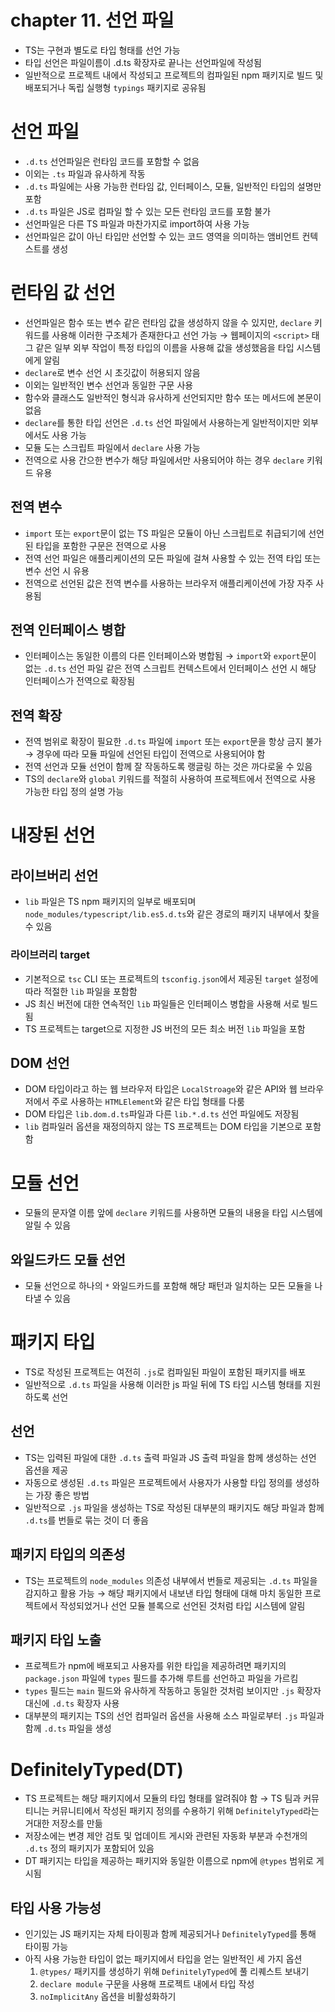 # chapter 11. 선언 파일

- TS는 구현과 별도로 타입 형태를 선언 가능
- 타입 선언은 파일이름이 .d.ts 확장자로 끝나는 선언파일에 작성됨
- 일반적으로 프로젝트 내에서 작성되고 프로젝트의 컴파일된 npm 패키지로 빌드 및 배포되거나 독립 실행형 `typings` 패키지로 공유됨

# 선언 파일

- `.d.ts` 선언파일은 런타임 코드를 포함할 수 없음
- 이외는 `.ts` 파일과 유사하게 작동
- `.d.ts` 파일에는 사용 가능한 런타임 값, 인터페이스, 모듈, 일반적인 타입의 설명만 포함
- `.d.ts` 파일은 JS로 컴파일 할 수 있는 모든 런타임 코드를 포함 불가
- 선언파일은 다른 TS 파일과 마찬가지로 import하여 사용 가능
- 선언파일은 값이 아닌 타입만 선언할 수 있는 코드 영역을 의미하는 앰비언트 컨텍스트를 생성

# 런타임 값 선언

- 선언파일은 함수 또는 변수 같은 런타임 값을 생성하지 않을 수 있지만, `declare` 키워드를 사용해 이러한 구조체가 존재한다고 선언 가능
  → 웹페이지의 `<script>` 태그 같은 일부 외부 작업이 특정 타입의 이름을 사용해 값을 생성했음을 타입 시스템에게 알림
- `declare`로 변수 선언 시 초깃값이 허용되지 않음
- 이외는 일반적인 변수 선언과 동일한 구문 사용
- 함수와 클래스도 일반적인 형식과 유사하게 선언되지만 함수 또는 메서드에 본문이 없음
- `declare`를 통한 타입 선언은 `.d.ts` 선언 파일에서 사용하는게 일반적이지만 외부에서도 사용 가능
- 모듈 도는 스크립트 파일에서 `declare` 사용 가능
- 전역으로 사용 간으한 변수가 해당 파일에서만 사용되어야 하는 경우 `declare` 키워드 유용

## 전역 변수

- `import` 또는 `export`문이 없는 TS 파일은 모듈이 아닌 스크립트로 취급되기에 선언된 타입을 포함한 구문은 전역으로 사용
- 전역 선언 파일은 애플리케이션의 모든 파일에 걸쳐 사용할 수 있는 전역 타입 또는 변수 선언 시 유용
- 전역으로 선언된 값은 전역 변수를 사용하는 브라우저 애플리케이션에 가장 자주 사용됨

## 전역 인터페이스 병합

- 인터페이스는 동일한 이름의 다른 인터페이스와 병합됨
  → `import`와 `export`문이 없는 `.d.ts` 선언 파일 같은 전역 스크립트 컨텍스트에서 인터페이스 선언 시 해당 인터페이스가 전역으로 확장됨

## 전역 확장

- 전역 범위로 확장이 필요한 `.d.ts` 파일에 `import` 또는 `export`문을 항상 금지 불가
  → 경우에 따라 모듈 파일에 선언된 타입이 전역으로 사용되어야 함
- 전역 선언과 모듈 선언이 함께 잘 작동하도록 랭글링 하는 것은 까다로울 수 있음
- TS의 `declare`와 `global` 키워드를 적절히 사용하여 프로젝트에서 전역으로 사용 가능한 타입 정의 설명 가능

# 내장된 선언

## 라이브버리 선언

- `lib` 파일은 TS npm 패키지의 일부로 배포되며 `node_modules/typescript/lib.es5.d.ts`와 같은 경로의 패키지 내부에서 찾을 수 있음

### 라이브러리 target

- 기본적으로 `tsc` CLI 또는 프로젝트의 `tsconfig.json`에서 제공된 `target` 설정에 따라 적절한 `lib` 파일을 포함함
- JS 최신 버전에 대한 연속적인 `lib` 파일들은 인터페이스 병합을 사용해 서로 빌드 됨
- TS 프로젝트는 target으로 지정한 JS 버전의 모든 최소 버전 `lib` 파일을 포함

## DOM 선언

- DOM 타입이라고 하는 웹 브라우저 타입은 `LocalStroage`와 같은 API와 웹 브라우저에서 주로 사용하는 `HTMLElement`와 같은 타입 형태를 다룸
- DOM 타입은 `lib.dom.d.ts`파일과 다른 `lib.*.d.ts` 선언 파일에도 저장됨
- `lib` 컴파일러 옵션을 재정의하지 않는 TS 프로젝트는 DOM 타입을 기본으로 포함함

# 모듈 선언

- 모듈의 문자열 이름 앞에 `declare` 키워드를 사용하면 모듈의 내용을 타입 시스템에 알릴 수 있음

## 와일드카드 모듈 선언

- 모듈 선언으로 하나의 `*` 와일드카드를 포함해 해당 패턴과 일치하는 모든 모듈을 나타낼 수 있음

# 패키지 타입

- TS로 작성된 프로젝트는 여전히 `.js`로 컴파일된 파일이 포함된 패키지를 배포
- 일반적으로 `.d.ts` 파일을 사용해 이러한 js 파일 뒤에 TS 타입 시스템 형태를 지원하도록 선언

## 선언

- TS는 입력된 파일에 대한 `.d.ts` 출력 파일과 JS 출력 파일을 함께 생성하는 선언 옵션을 제공
- 자동으로 생성된 `.d.ts` 파일은 프로젝트에서 사용자가 사용할 타입 정의를 생성하는 가장 좋은 방법
- 일반적으로 `.js` 파일을 생성하는 TS로 작성된 대부분의 패키지도 해당 파일과 함께 `.d.ts`를 번들로 묶는 것이 더 좋음

## 패키지 타입의 의존성

- TS는 프로젝트의 `node_modules` 의존성 내부에서 번들로 제공되는 `.d.ts` 파일을 감지하고 활용 가능
  → 해당 패키지에서 내보낸 타입 형태에 대해 마치 동일한 프로젝트에서 작성되었거나 선언 모듈 블록으로 선언된 것처럼 타입 시스템에 알림

## 패키지 타입 노출

- 프로젝트가 npm에 배포되고 사용자를 위한 타입을 제공하려면 패키지의 `package.json` 파일에 `types` 필드를 추가해 루트를 선언하고 파일을 가르킴
- `types` 필드는 `main` 필드와 유사하게 작동하고 동일한 것처럼 보이지만 `.js` 확장자 대신에 `.d.ts` 확장자 사용
- 대부분의 패키지는 TS의 선언 컴파일러 옵션을 사용해 소스 파일로부터 `.js` 파일과 함께 `.d.ts` 파일을 생성

# DefinitelyTyped(DT)

- TS 프로젝트는 해당 패키지에서 모듈의 타입 형태를 알려줘야 함
  → TS 팀과 커뮤티니는 커뮤니티에서 작성된 패키지 정의를 수용하기 위해 `DefinitelyTyped`라는 거대한 저장소를 만듦
- 저장소에는 변경 제안 검토 및 업데이트 게시와 관련된 자동화 부분과 수천개의 `.d.ts` 정의 패키지가 포함되어 있음
- DT 패키지는 타입을 제공하는 패키지와 동일한 이름으로 npm에 `@types` 범위로 게시됨

## 타입 사용 가능성

- 인기있는 JS 패키지는 자체 타이핑과 함께 제공되거나 `DefinitelyTyped`를 통해 타이핑 가능
- 아직 사용 가능한 타입이 없는 패키지에서 타입을 얻는 일반적인 세 가지 옵션
  1. `@types/` 패키지를 생성하기 위해 `DefinitelyTyped`에 풀 리퀘스트 보내기
  2. `declare module` 구문을 사용해 프로젝트 내에서 타입 작성
  3. `noImplicitAny` 옵션을 비활성화하기
